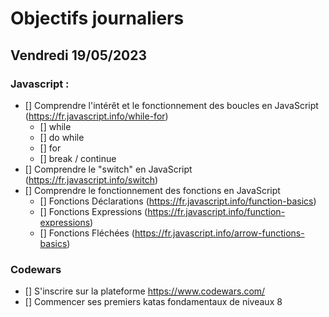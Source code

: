 # Objectifs journaliers

## Vendredi 19/05/2023

### Javascript :

- [] Comprendre l'intérêt et le fonctionnement des boucles en JavaScript (https://fr.javascript.info/while-for)
  - [] while
  - [] do while
  - [] for
  - [] break / continue
- [] Comprendre le "switch" en JavaScript (https://fr.javascript.info/switch)
- [] Comprendre le fonctionnement des fonctions en JavaScript
  - [] Fonctions Déclarations (https://fr.javascript.info/function-basics)
  - [] Fonctions Expressions (https://fr.javascript.info/function-expressions)
  - [] Fonctions Fléchées (https://fr.javascript.info/arrow-functions-basics)

### Codewars

- [] S'inscrire sur la plateforme https://www.codewars.com/
- [] Commencer ses premiers katas fondamentaux de niveaux 8
